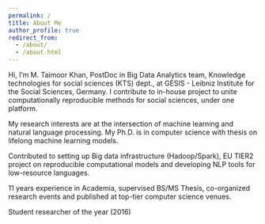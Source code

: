 ```yaml
---
permalink: /
title: About Me
author_profile: true
redirect_from: 
  - /about/
  - /about.html
---
```


Hi, I’m M. Taimoor Khan, PostDoc in Big Data Analytics team, Knowledge technologies for social sciences (KTS) dept., at GESIS - Leibniz Institute for the Social Sciences, Germany. I contribute to in-house project to unite computationally reproducible methods for social sciences, under one platform.

My research interests are at the intersection of machine learning and natural language processing. My Ph.D. is in computer science with thesis on lifelong machine learning models.

Contributed to setting up Big data infrastructure (Hadoop/Spark), EU TIER2 project on reproducible computational models and developing NLP tools for low-resource languages.

11 years experience in Academia, supervised BS/MS Thesis, co-organized research events and published at top-tier computer science venues.

Student researcher of the year (2016)

